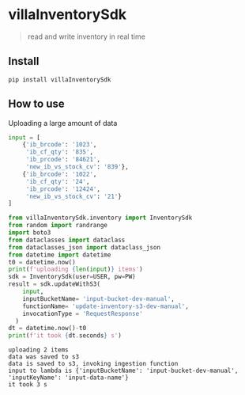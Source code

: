 # villaInventorySdk
> read and write inventory in real time


## Install

`pip install villaInventorySdk`

## How to use

Uploading a large amount of data

```python
input = [
    {'ib_brcode': '1023',
     'ib_cf_qty': '835',
     'ib_prcode': '84621',
     'new_ib_vs_stock_cv': '839'},
    {'ib_brcode': '1022',
     'ib_cf_qty': '24',
     'ib_prcode': '12424',
     'new_ib_vs_stock_cv': '21'}
]
```

```python
from villaInventorySdk.inventory import InventorySdk
from random import randrange
import boto3
from dataclasses import dataclass
from dataclasses_json import dataclass_json
from datetime import datetime
t0 = datetime.now()
print(f'uploading {len(input)} items')
sdk = InventorySdk(user=USER, pw=PW)
result = sdk.updateWithS3(
    input,
    inputBucketName= 'input-bucket-dev-manual', 
    functionName= 'update-inventory-s3-dev-manual',
    invocationType = 'RequestResponse'
  )
dt = datetime.now()-t0
print(f'it took {dt.seconds} s')
```

    uploading 2 items
    data was saved to s3
    data is saved to s3, invoking ingestion function
    input to lambda is {'inputBucketName': 'input-bucket-dev-manual', 'inputKeyName': 'input-data-name'}
    it took 3 s

